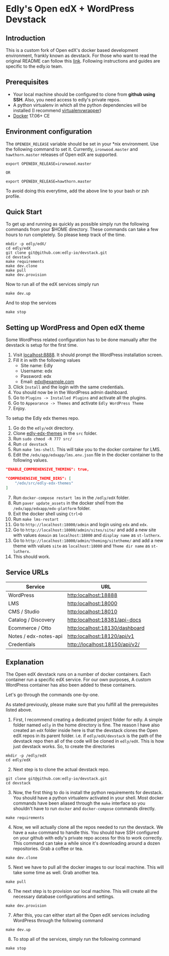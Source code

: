 # Edly's Open edX + WordPress Devstack

## Introduction

This is a custom fork of Open edX's docker based development environment, frankly known as devstack. For those who want to read the original README can follow this [link](https://github.com/edx/devstack). Following instructions and guides are specific to the edly.io team.

## Prerequisites

-   Your local machine should be configured to clone from **github using SSH**. Also, you need access to edly's private repos.
-   A python virtualenv in which all the python dependencies will be installed (I recommend [virtualenvwrapper](https://virtualenvwrapper.readthedocs.io))
-   [Docker](https://docs.docker.com/install/linux/docker-ce/ubuntu/) 17.06+ CE

## Environment configuration

The `OPENEDX_RELEASE` variable should be set in your \*nix environment. Use the following command to set it. Currently, `ironwood.master` and `hawthorn.master` releases of Open edX are supported.

```
export OPENEDX_RELEASE=ironwood.master

OR

export OPENEDX_RELEASE=hawthorn.master
```

To avoid doing this everytime, add the above line to your bash or zsh profile.

## Quick Start

To get up and running as quickly as possible simply run the following commands from your \$HOME directory. These commands can take a few hours to run completely. So please keep track of the time.

```
mkdir -p edly/edX/
cd edly/edX
git clone git@github.com:edly-io/devstack.git
cd devstack
make requirements
make dev.clone
make pull
make dev.provision
```

Now to run all of the edX services simply run

```
make dev.up
```

And to stop the services

```
make stop
```

## Setting up WordPress and Open edX theme

Some WordPress related configuration has to be done manually after the devstack is setup for the first time.

1. Visit [localhost:8888](http://localhost:8888). It should prompt the WordPress installation screen.
2. Fill it in with the following values
    - Site name: Edly
    - Username: edx
    - Password: edx
    - Email: edx@example.com
3. Click `Install` and the login with the same credentials.
4. You should now be in the WordPress admin dashboard.
5. Go to `Plugins -> Installed Plugins` and activate all the plugins.
6. Go to `Appearance -> Themes` and activate `Edly WordPress Theme`
7. Enjoy.

To setup the Edly edx themes repo.

1. Go do the `edly/edX` directory.
2. Clone [edly-edx-themes](https://github.com/edly-io/edly-edx-themes) in the `src` folder.
3. Run `sudo chmod -R 777 src/`
4. Run `cd devstack`
5. Run `make lms-shell`. This will take you to the docker container for LMS.
6. Edit the `/edx/app/edxapp/lms.env.json` file in the docker container to the following values.

```json
"ENABLE_COMPREHENSIVE_THEMING": true,

"COMPREHENSIVE_THEME_DIRS": [
    "/edx/src/edly-edx-themes"
]
```

7. Run `docker-compose restart lms` in the `/edly/edX` folder.
8. Run `paver update_assets` in the docker shell from the `/edx/app/edxapp/edx-platform` folder.
9. Exit the docker shell using `Ctrl+D`
10. Run `make lms-restart`
11. Go to `http://localhost:18000/admin` and login using `edx` and `edx`.
12. Go to `http://localhost:18000/admin/sites/site/` and add a new site with values `domain` as `localhost:18000` and `display name` as `st-lutherx`.
13. Go to `http://localhost:18000/admin/theming/sitetheme/` and add a new theme with values `site` as `localhost:18000` and `Theme dir name` as `st-lutherx`.
14. This should work.

## Service URLs

| Service               | URL                                                              |
| --------------------- | ---------------------------------------------------------------- |
| WordPress             | [http:localhost:18888](http:localhost:18888)                     |
| LMS                   | [http:localhost:18000](http:localhost:18000)                     |
| CMS / Studio          | [http:localhost:18010](http:localhost:18010)                     |
| Catalog / Discovery   | [http:localhost:18381/api-docs](http:localhost:18381/api-docs)   |
| Ecommerce / Otto      | [http:localhost:18130/dashboard](http:localhost:18130/dashboard) |
| Notes / edx-notes-api | [http:localhost:18120/api/v1](http:localhost:18120/api/v1)       |
| Credentials           | [http://localhost:18150/api/v2/](http://localhost:18150/api/v2/) |

## Explanation

The Open edX devstack runs on a number of docker containers. Each container run a specific edX service. For our own purposes, A custom WordPress container has also been added to these containers.

Let's go through the commands one-by-one.

As stated previously, please make sure that you fulfill all the prerequisites listed above.

1. First, I recommend creating a dedicated project folder for edly. A simple folder named `edly` in the home directory is fine. The reason I have also created an `edX` folder inside here is that the devstack clones the Open edX repos in its parent folder. i.e. if `edly/edX/devstack` is the path of the devstack repo then all of the code will be cloned in `edly/edX`. This is how just devstack works. So, to create the directories

```
mkdir -p /edly/edX
cd edly/edX
```

2. Next step is to clone the actual devstack repo.

```
git clone git@github.com:edly-io/devstack.git
cd devstack
```

3. Now, the first thing to do is install the python requirements for devstack. You should have a python virtualenv activated in your shell.
   Most docker commands have been aliased through the `make` interface so you shouldn't have to run `docker` and `docker-compose` commands directly.

```
make requirements
```

4. Now, we will actually clone all the repos needed to run the devstack. We have a `make` command to handle this. You should have SSH configured on your github with edly's private repo access for this to work correctly. This command can take a while since it's downloading around a dozen repositories. Grab a coffee or tea.

```
make dev.clone
```

5. Next we have to pull all the docker images to our local machine. This will take some time as well. Grab another tea.

```
make pull
```

6. The next step is to provision our local machine. This will create all the necessary database configurations and settings.

```
make dev.provision
```

7. After this, you can either start all the Open edX services including WordPress through the following command

```
make dev.up
```

8. To stop all of the services, simply run the following command

```
make stop
```
